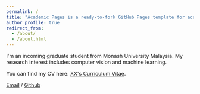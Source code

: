 ```yaml
---
permalink: /
title: "Academic Pages is a ready-to-fork GitHub Pages template for academic personal websites"
author_profile: true
redirect_from: 
  - /about/
  - /about.html
---
```


I'm an incoming graduate student from Monash University Malaysia. My research interest includes computer vision and machine learning.

You can find my CV here: [XX's Curriculum Vitae](../assets/Curriculum_Vitae.pdf).

[Email](mailto:amazingrzm@gmail.com) / [Github](https://github.com/Kha1edze) 
